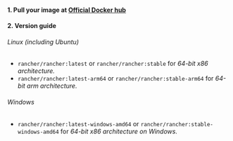 #### 1. Pull your image at [Official Docker hub](https://hub.docker.com/r/rancher/rancher/tags?page=6&page_size=&ordering=&name=2.6)

#### 2. Version guide
###### Linux (including Ubuntu)
- `rancher/rancher:latest` or `rancher/rancher:stable` for *64-bit x86 architecture.*
- `rancher/rancher:latest-arm64` or `rancher/rancher:stable-arm64` for *64-bit arm architecture.*
###### Windows
- `rancher/rancher:latest-windows-amd64` or `rancher/rancher:stable-windows-amd64` for *64-bit x86 architecture on Windows.*
